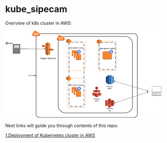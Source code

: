 # kube_sipecam

Overview of k8s cluster in AWS:

<img height="280" width="500" src="https://github.com/CONABIO/kube_sipecam/blob/master/imgs/KUBE_SIPECAM_AWS.png">

Next links will guide you through contents of this repo:

[1.Deployment of Kubernetes cluster in AWS](https://github.com/CONABIO/kube_sipecam/wiki/1.Deployment-of-Kubernetes-cluster-in-AWS)

